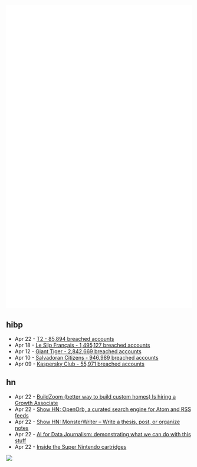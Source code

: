 ![Metrics](https://raw.githubusercontent.com/phixion/phixion/master/metrics.svg)

## hibp

<!--
for https://github.com/phixion/phixion/blob/main/.github/workflows/feeds.yml
-->
<!--START_SECTION:haveibeenpwnd-->
- Apr 22 - [T2 - 85,894 breached accounts](https://haveibeenpwned.com/PwnedWebsites#T2)
- Apr 18 - [Le Slip Français - 1,495,127 breached accounts](https://haveibeenpwned.com/PwnedWebsites#LeSlipFrancais)
- Apr 12 - [Giant Tiger - 2,842,669 breached accounts](https://haveibeenpwned.com/PwnedWebsites#GiantTiger)
- Apr 10 - [Salvadoran Citizens - 946,989 breached accounts](https://haveibeenpwned.com/PwnedWebsites#SalvadoranCitizens)
- Apr 09 - [Kaspersky Club - 55,971 breached accounts](https://haveibeenpwned.com/PwnedWebsites#KasperskyClub)
<!--END_SECTION:haveibeenpwnd-->

## hn

<!--
for https://github.com/phixion/phixion/blob/main/.github/workflows/feeds.yml
-->
<!--START_SECTION:hn-->
- Apr 22 - [BuildZoom (better way to build custom homes) Is hiring a Growth Associate](https://jobs.lever.co/buildzoom)
- Apr 22 - [Show HN: OpenOrb, a curated search engine for Atom and RSS feeds](https://openorb.idiot.sh/search)
- Apr 22 - [Show HN: MonsterWriter – Write a thesis, post, or organize notes](https://news.ycombinator.com/item?id=40112169)
- Apr 22 - [AI for Data Journalism: demonstrating what we can do with this stuff](https://simonwillison.net/2024/Apr/17/ai-for-data-journalism/)
- Apr 22 - [Inside the Super Nintendo cartridges](https://fabiensanglard.net/snes_carts/index.html)
<!--END_SECTION:hn-->

<!--
for https://yhype.me
-->
![](https://hit.yhype.me/github/profile?user_id=13013670)
